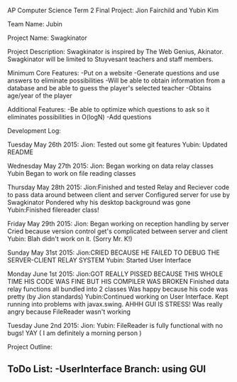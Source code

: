 AP Computer Science Term 2 Final Project: Jion Fairchild and Yubin Kim

Team Name: Jubin

Project Name: Swagkinator

Project Description: Swagkinator is inspired by The Web Genius, Akinator. Swagkinator will be limited to Stuyvesant teachers and staff members.


Minimum Core Features: 
-Put on a website 
-Generate questions and use answers to eliminate possibilities 
-Will be able to obtain information from a database and be able to guess the player's selected teacher 
-Obtains age/year of the player


Additional Features: 
-Be able to optimize which questions to ask so it eliminates possibilities in O(logN) 
-Add questions


Development Log:

Tuesday May 26th 2015: 
  Jion: Tested out some git features
  Yubin: Updated README

Wednesday May 27th 2015:
  Jion: Began working on data relay classes
  Yubin Began to work on file reading classes

Thursday May 28th 2015:
  Jion:Finished and tested Relay and Reciever code to pass data around between client and server
       Configured server for use by Swagkinator
       Pondered why his desktop background was gone
  Yubin:Finished filereader class!

Friday May 29th 2015: 
  Jion: Began working on reception handling by server
  	Cried because version control get's complicated between server and client
  Yubin: Blah didn't work on it. (Sorry Mr. K!)

Sunday May 31st 2015:
  Jion:CRIED BECAUSE HE FAILED TO DEBUG THE SERVER-CLIENT RELAY SYSTEM
  Yubin: Started User Interface

Monday June 1st 2015:
  Jion:GOT REALLY PISSED BECAUSE THIS WHOLE TIME HIS CODE WAS FINE BUT HIS COMPILER WAS BROKEN
       Finished data relay functions all bundled into 2 classes
       Was happy because his code was pretty (by Jion standards)
  Yubin:Continued working on User Interface. Kept running into problems with javax.swing. AHHH GUI IS STRESS! 
        Was really angry because FileReader wasn't working

Tuesday June 2nd 2015: 
  Jion:
  Yubin: FileReader is fully functional with no bugs! YAY ( I am definitely a morning person )


Project Outline: 



ToDo List: 
-UserInterface Branch: using GUI 
-

